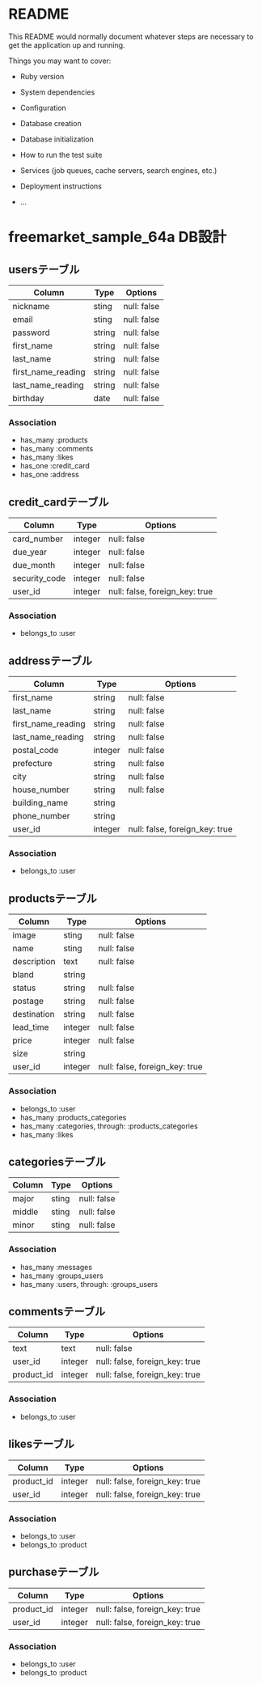 # README

This README would normally document whatever steps are necessary to get the
application up and running.

Things you may want to cover:

* Ruby version

* System dependencies

* Configuration

* Database creation

* Database initialization

* How to run the test suite

* Services (job queues, cache servers, search engines, etc.)

* Deployment instructions

* ...

# freemarket_sample_64a DB設計
## usersテーブル
|Column             |Type    |Options    |
|-------------------|--------|-----------|
|nickname           |sting   |null: false|
|email              |sting   |null: false|
|password           |string  |null: false|
|first_name         |string  |null: false|
|last_name          |string  |null: false|
|first_name_reading |string  |null: false|
|last_name_reading  |string  |null: false|
|birthday           |date    |null: false|
### Association
- has_many :products
- has_many :comments
- has_many :likes
- has_one  :credit_card
- has_one  :address


## credit_cardテーブル
|Column         |Type    |Options                       |
|---------------|--------|------------------------------|
|card_number    |integer |null: false                   |
|due_year       |integer |null: false                   |
|due_month      |integer |null: false                   |
|security_code  |integer |null: false                   |
|user_id        |integer |null: false, foreign_key: true|
### Association
- belongs_to :user


## addressテーブル
|Column                 |Type    |Options                       |
|-----------------------|--------|------------------------------|
|first_name             |string  |null: false                   |
|last_name              |string  |null: false                   |
|first_name_reading     |string  |null: false                   |
|last_name_reading      |string  |null: false                   |
|postal_code            |integer |null: false                   |
|prefecture             |string  |null: false                   |
|city                   |string  |null: false                   |
|house_number           |string  |null: false                   |
|building_name          |string  |                              |
|phone_number           |string  |                              |
|user_id                |integer |null: false, foreign_key: true|
### Association
- belongs_to :user


## productsテーブル
|Column       |Type    |Options                       |
|-------------|--------|------------------------------|
|image        |sting   |null: false                   |
|name         |sting   |null: false                   |
|description  |text    |null: false                   |
|bland        |string  |                              |
|status       |string  |null: false                   |
|postage      |string  |null: false                   |
|destination  |string  |null: false                   |
|lead_time    |integer |null: false                   |
|price        |integer |null: false                   | 
|size         |string  |                              |
|user_id      |integer |null: false, foreign_key: true|
### Association
- belongs_to :user  
- has_many   :products_categories
- has_many   :categories,  through:  :products_categories
- has_many   :likes


## categoriesテーブル
|Column       |Type    |Options    |
|-------------|--------|-----------|
|major        |sting   |null: false|
|middle       |sting   |null: false|
|minor        |sting   |null: false|
### Association
- has_many :messages
- has_many :groups_users
- has_many :users,  through:  :groups_users


## commentsテーブル
|Column       |Type    |Options                       |
|-------------|--------|------------------------------|
|text         |text    |null: false                   |
|user_id      |integer |null: false, foreign_key: true|
|product_id   |integer |null: false, foreign_key: true|
### Association
- belongs_to :user


## likesテーブル
|Column       |Type    |Options                       |
|-------------|--------|------------------------------|
|product_id   |integer |null: false, foreign_key: true|
|user_id      |integer |null: false, foreign_key: true|
### Association
- belongs_to :user
- belongs_to :product


## purchaseテーブル
|Column       |Type    |Options                       |
|-------------|--------|------------------------------|
|product_id   |integer |null: false, foreign_key: true|
|user_id      |integer |null: false, foreign_key: true|
### Association
- belongs_to :user
- belongs_to :product